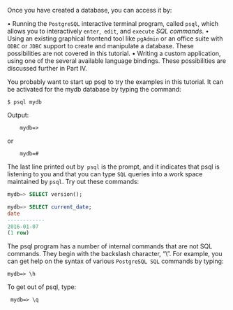 Once you have created a database, you can access it by:

• Running the `PostgreSQL` interactive terminal program, called `psql`, which allows you to interactively `enter`,` edit`, and `execute` *SQL commands*. 
• Using an existing graphical frontend tool like `pgAdmin` or an office suite with `ODBC` or `JDBC` support to create and manipulate a database. These possibilities are not covered in this tutorial. 
• Writing a custom application, using one of the several available language bindings. These possibilities are discussed further in Part IV.

You probably want to start up psql to try the examples in this tutorial. It can be activated for the mydb database by typing the command:

```shell
$ psql mydb
```

Output:
``` shell
	mydb=>
```
or
```shell
	mydb=#
```

The last line printed out by` psql` is the prompt, and it indicates that psql is listening to you and that you can type `SQL` queries into a work space maintained by `psql`. Try out these commands:


```SQL
mydb=> SELECT version();
```

```SQL
mydb=> SELECT current_date; 
date
------------ 
2016-01-07 
(1 row)
```

The psql program has a number of internal commands that are not SQL commands. They begin with the backslash character, “\”. For example, you can get help on the syntax of various `PostgreSQL SQL` commands by typing:

```shell
mydb=> \h
```

To get out of psql, type:

```shell
 mydb=> \q
```

